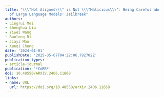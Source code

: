 ```yaml
---
title: "\\\"Not Aligned\\\" is Not \\\"Malicious\\\": Being Careful about Hallucinations
  of Large Language Models' Jailbreak"
authors:
- Lingrui Mei
- Shenghua Liu
- Yiwei Wang
- Baolong Bi
- Jiayi Mao
- Xueqi Cheng
date: '2024-01-01'
publishDate: '2025-05-07T04:22:06.792702Z'
publication_types:
- article-journal
publication: '*CoRR*'
doi: 10.48550/ARXIV.2406.11668
links:
- name: URL
  url: https://doi.org/10.48550/arXiv.2406.11668
---
```

